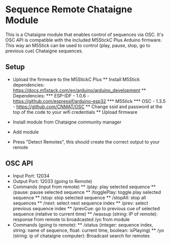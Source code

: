 # Sequence Remote Chataigne Module

This is a Chataigne module that enables control of sequences via OSC.
It's OSC API is compatible with the included M5StickC Plus Arduino firmware.
This way an M5Stick can be used to control (play, pause, stop, go to previous cue) Chataigne sequences.

## Setup

* Upload the firmware to the M5StickC Plus
** Install M5Stick dependencies: https://docs.m5stack.com/en/arduino/arduino_development
** Dependencies:
*** ESP-IDF - 1.0.6 - https://github.com/espressif/arduino-esp32
*** M5Stick
*** OSC - 1.3.5 - https://github.com/CNMAT/OSC
** Change ssid and password at the top of the code to your wifi credentials
** Upload firmware

* Install module from Chataigne community manager
* Add module
* Press "Detect Remotes", this should create the correct output to your remote

## OSC API

* Input Port: 12034
* Output Port: 12033 (going to Remote)
* Commands (input from remote)
** /play: play selected sequence
** /pause: pause selected sequence
** /togglePlay: toggle play selected sequence
** /stop: stop selected sequence
** /stopAll: stop all sequences
** /next: select next sequence index
** /prev: select previous sequence index
** /prevCue: go to previous cue of selected sequence (relative to current time)
** /wassup (string: IP of remote): response from remote to broadcasted /yo from module
* Commands (going to remote):
** /status (integer: sequence index, string: name of sequence, float: current time, boolean: isPlaying)
** /yo (string: ip of chataigne computer): Broadcast search for remotes